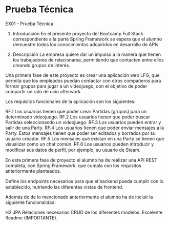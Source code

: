 # Prueba Técnica 

EX01 - Prueba Técnica
1.    Introducción
En el presente proyecto del Bootcamp Full Stack correspondiente a la parte Spring Framework se espera que el alumno demuestre todos los conocimientos adquiridos en desarrollo de APIs. 

2.    Descripción 
La empresa quiere dar un impulso a la manera que tienen los trabajadores de relacionarse, permitiendo que contacten entre ellos creando grupos de interés. 

Una primera fase de este proyecto es crear una aplicación web LFG, que permita que los  empleados  puedan  contactar  con  otros  compañeros  para formar grupos para jugar a un videojuego, con el objetivo de poder compartir un rato de ocio afterwork. 

Los requisitos funcionales de la aplicación son los siguientes: 

RF.1   Los   usuarios  tienen  que  poder  crear  Partídas  (grupos)  para  un determinado videojuego.
RF.2  Los  usuarios  tienen  que  poder  buscar  Partídas  seleccionando  un videojuego.
RF.3  Los usuarios pueden entrar y salir de una Party. 
RF.4  Los  usuarios  tienen  que  poder  enviar  mensajes  a  la  Party. Estos mensajes tienen que poder ser editados y borrados por su usuario creador. 
RF.5  Los mensajes que existan en una Party se tienen que visualizar como un chat común. 
RF.6 Los usuarios pueden introducir y modiﬁcar sus datos de perﬁl, por ejemplo, su usuario de Steam. 

En esta primera fase de proyecto el alumno ha de realizar una  API REST completa,   con   Spring Framework,   que   cumpla   con   los   requisitos   anteriormente planteados. 

Deﬁne los endpoints necesarios para que el backend pueda cumplir con lo establecido, nutriendo las diferentes vistas de frontend. 

 Además de de lo mencionado anteriormente el alumno ha de incluir la siguiente funcionalidad: 

H2
JPA
Relaciones necesarias
CRUD de los diferentes modelos.
Excelente Readme (IMPORTANTE). 
